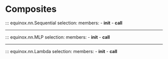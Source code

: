 # Composites

::: equinox.nn.Sequential
    selection:
        members:
            - __init__
            - __call__

---

::: equinox.nn.MLP
    selection:
        members:
            - __init__
            - __call__


---

::: equinox.nn.Lambda
    selection:
        members:
            - __init__
            - __call__
